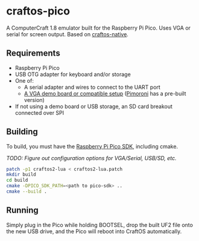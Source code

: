 # craftos-pico
A ComputerCraft 1.8 emulator built for the Raspberry Pi Pico. Uses VGA or serial for screen output. Based on [craftos-native](https://github.com/MCJack123/craftos-native).

## Requirements
* Raspberry Pi Pico
* USB OTG adapter for keyboard and/or storage
* One of:
  * A serial adapter and wires to connect to the UART port
  * [A VGA demo board or compatible setup](https://datasheets.raspberrypi.org/rp2040/hardware-design-with-rp2040.pdf#_the_vga_sd_card_audio_demo_board_for_raspberry_pi_pico) ([Pimoroni](https://shop.pimoroni.com/products/pimoroni-pico-vga-demo-base) has a pre-built version)
* If not using a demo board or USB storage, an SD card breakout connected over SPI

## Building
To build, you must have the [Raspberry Pi Pico SDK](https://github.com/raspberrypi/pico-sdk), including cmake.

*TODO: Figure out configuration options for VGA/Serial, USB/SD, etc.*

```sh
patch -p1 craftos2-lua < craftos2-lua.patch
mkdir build
cd build
cmake -DPICO_SDK_PATH=<path to pico-sdk> ..
cmake --build .
```

## Running
Simply plug in the Pico while holding BOOTSEL, drop the built UF2 file onto the new USB drive, and the Pico will reboot into CraftOS automatically.
